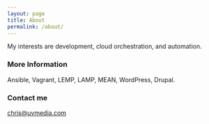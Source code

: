 ```yaml
---
layout: page
title: About
permalink: /about/
---
```


My interests are development, cloud orchestration, and automation.

### More Information

Ansible, Vagrant, LEMP, LAMP, MEAN, WordPress, Drupal.

### Contact me

[chris@uvmedia.com](mailto:chris@uvmedia.com)